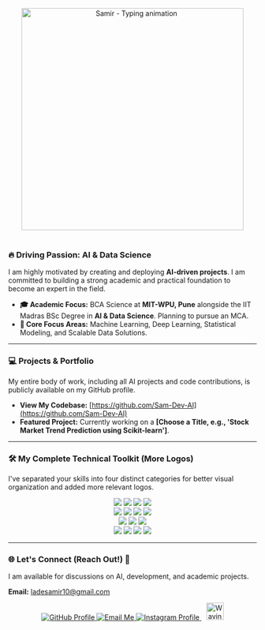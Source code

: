 <div align="center">
    <img src="https://i.imgur.com/K0g9XlK.gif" width="450" alt="Samir - Typing animation" />
</div>
<br>

### 🔥 Driving Passion: AI & Data Science
I am highly motivated by creating and deploying **AI-driven projects**. I am committed to building a strong academic and practical foundation to become an expert in the field.

* **🎓 Academic Focus:** BCA Science at **MIT-WPU, Pune** alongside the IIT Madras BSc Degree in **AI & Data Science**. Planning to pursue an MCA.
* **🧠 Core Focus Areas:** Machine Learning, Deep Learning, Statistical Modeling, and Scalable Data Solutions.

---

### 💻 Projects & Portfolio

My entire body of work, including all AI projects and code contributions, is publicly available on my GitHub profile.

* **View My Codebase:** [https://github.com/Sam-Dev-AI](https://github.com/Sam-Dev-AI)
* **Featured Project:** Currently working on a **[Choose a Title, e.g., 'Stock Market Trend Prediction using Scikit-learn']**.

---

### 🛠️ My Complete Technical Toolkit (More Logos)

I've separated your skills into four distinct categories for better visual organization and added more relevant logos.

<p align="center">
    <img src="https://img.shields.io/badge/Python-3776AB?style=for-the-badge&logo=python&logoColor=white" />
    <img src="https://img.shields.io/badge/PyTorch-%23EE4C2C.svg?style=for-the-badge&logo=PyTorch&logoColor=white" />
    <img src="https://img.shields.io/badge/TensorFlow-%23FF6F00.svg?style=for-the-badge&logo=TensorFlow&logoColor=white" />
    <img src="https://img.shields.io/badge/scikit--learn-F7931E?style=for-the-badge&logo=scikit-learn&logoColor=white" />
    <br>
    <img src="https://img.shields.io/badge/NumPy-013243?style=for-the-badge&logo=numpy&logoColor=white" />
    <img src="https://img.shields.io/badge/Pandas-150458?style=for-the-badge&logo=pandas&logoColor=white" />
    <img src="https://img.shields.io/badge/VS%20Code-007ACC?style=for-the-badge&logo=visual%20studio%20code&logoColor=white" />
    <img src="https://img.shields.io/badge/Git-F05032?style=for-the-badge&logo=git&logoColor=white" />
    <br>
    <img src="https://img.shields.io/badge/Java-007396?style=for-the-badge&logo=java&logoColor=white" />
    <img src="https://img.shields.io/badge/C-A8B9CC?style=for-the-badge&logo=c&logoColor=white" />
    <img src="https://img.shields.io/badge/JavaScript-F7DF1E?style=for-the-badge&logo=javascript&logoColor=black" />
    <br>
    <img src="https://img.shields.io/badge/HTML5-E34F26?style=for-the-badge&logo=html5&logoColor=white" />
    <img src="https://img.shields.io/badge/CSS3-1572B6?style=for-the-badge&logo=css3&logoColor=white" />
    <img src="https://img.shields.io/badge/AWS-%23FF9900.svg?style=for-the-badge&logo=amazon-web-services&logoColor=white" />
    <img src="https://img.shields.io/badge/GoogleCloud-%234285F4.svg?style=for-the-badge&logo=google-cloud&logoColor=white" />
</p>

---

### 🌐 Let's Connect (Reach Out!) 🤝

I am available for discussions on AI, development, and academic projects.

**Email:** ladesamir10@gmail.com

<p align="center">
    <a href="https://github.com/Sam-Dev-AI">
        <img src="https://img.shields.io/badge/GitHub-100000?style=for-the-badge&logo=github&logoColor=white" alt="GitHub Profile" />
    </a>
    <a href="mailto:ladesamir10@gmail.com">
        <img src="https://img.shields.io/badge/Email-D14836?style=for-the-badge&logo=gmail&logoColor=white" alt="Email Me" />
    </a>
    <a href="https://www.instagram.com/samir_lade_22/">
        <img src="https://img.shields.io/badge/Instagram-E4405F?style=for-the-badge&logo=instagram&logoColor=white" alt="Instagram Profile" />
    </a>
    <img src="https://media.giphy.com/media/hvRJCLFzjrwpW/giphy.gif" width="35px" style="padding-left:10px;" alt="Waving Hand Animation"/>
</p>
